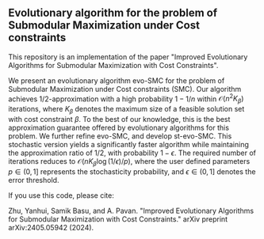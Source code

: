 ## Evolutionary algorithm for the problem of Submodular Maximization under Cost constraints
This repository is an implementation of the paper "Improved Evolutionary Algorithms for Submodular Maximization with Cost Constraints". 

We present an evolutionary algorithm evo-SMC for the problem of Submodular Maximization under Cost constraints (SMC). Our algorithm achieves $1/2$-approximation with a high probability $1-1/n$ within $\mathcal{O}(n^2K_{\beta})$ iterations, where $K_{\beta}$ denotes the maximum size of a feasible solution set with cost constraint $\beta$. To the best of our knowledge, this is the best approximation guarantee offered by evolutionary algorithms for this problem. We further refine evo-SMC, and develop st-evo-SMC. This stochastic version yields a significantly faster algorithm while maintaining the approximation ratio of $1/2$, with probability $1-\epsilon$. The required number of iterations reduces to $\mathcal{O}(nK_{\beta}\log{(1/\epsilon)}/p)$, where the user defined parameters $p \in (0,1]$ represents the stochasticity probability, and $\epsilon \in (0,1]$ denotes the error threshold.

If you use this code, please cite: 

Zhu, Yanhui, Samik Basu, and A. Pavan. "Improved Evolutionary Algorithms for Submodular Maximization with Cost Constraints." arXiv preprint arXiv:2405.05942 (2024).
